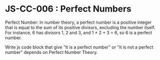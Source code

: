 # JS-CC-006 : Perfect Numbers

Perfect Number: In number theory, a perfect number is a positive integer that is equal to the sum of its positive divisors, excluding the number itself. For instance, 6 has divisors 1, 2 and 3, and 1 + 2 + 3 = 6, so 6 is a perfect number.

Write js code block that give "It is a perfect number" or "It is not a perfect number" depends on Perfect Number Theory.
